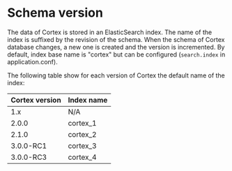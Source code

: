 # Schema version
The data of Cortex is stored in an ElasticSearch index. The name of the index
is suffixed by the revision of the schema. When the schema of Cortex database
changes, a new one is created and the version is incremented. By default, index
base name is "cortex" but can be configured (`search.index` in
application.conf).

The following table show for each version of Cortex the default name of the
index:

| Cortex version | Index name  |
|----------------|-------------|
| 1.x            | N/A         |
| 2.0.0          | cortex_1    |
| 2.1.0          | cortex_2    |
| 3.0.0-RC1      | cortex_3    |
| 3.0.0-RC3      | cortex_4    |
